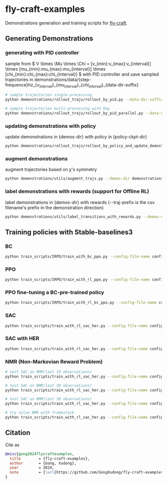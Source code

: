 # fly-craft-examples

Demonstrations generation and training scripts for [fly-craft](https://github.com/gongxudong/fly-craft).

## Generating Demonstrations

### generating with PID controller

sample from $ V \times \Mu \times \Chi = [v_{min}:v_{max}:v_{interval}] \times [mu_{min}:mu_{max}:mu_{interval}] \times [chi_{min}:chi_{max}:chi_{interval}] $ with PID controller and save sampled trajectories in demonstrations/data/\{step-frequence\}hz\_\{$v_{interval}$\}\_\{$mu_{interval}$\}\_\{$chi_{interval}$\}\_\{data-dir-suffix\}

```bash
# sample trajectories single-processing
python demonstrations/rollout_trajs/rollout_by_pid.py --data-dir-suffix v5 --step-frequence 10 --v-min 100 --v-max 110 --v-interval 10 --mu-min -5 --mu-max 5 --mu-interval 5 --chi-min -5 --chi-max 5 --chi-interval 5

# sample trajectories multi-processing with Ray
python demonstrations/rollout_trajs/rollout_by_pid_parallel.py --data-dir-suffix v4 --step-frequence 10 --v-min 100 --v-max 110 --v-interval 10 --mu-min -5 --mu-max 5 --mu-interval 5 --chi-min -5 --chi-max 5 --chi-interval 5
```

### updating demonstrations with policy

update demonstrations in {demos-dir} with policy in {policy-ckpt-dir}

```bash
python demonstrations/rollout_trajs/rollout_by_policy_and_update_demostrations.py --policy-ckpt-dir checkpoints/sac_her/best_model --env-config-dir configs/env/env_config_for_sac.json --demos-dir demonstrations/data/10hz_10_5_5_v2
```

### augment demonstrations

augment trajectories based on $\chi$'s symmetry

```bash
python demonstrations/utils/augment_trajs.py --demos-dir demonstrations/data/10hz_10_5_5_v2
```

### label demonstrations with rewards (**support for Offline RL**)

label demonstrations in {demos-dir} with rewards (--traj-prefix is the csv filename's prefix in the demonstration direction)

```bash
python demonstrations/utils/label_transitions_with_rewards.py --demos-dir demonstrations/data/10hz_10_5_5_test --traj-prefix my_f16trace
```

## Training policies with Stable-baselines3

### BC

```bash
python train_scripts/IRPO/train_with_bc_ppo.py --config-file-name configs/train/IRPO/ppo/easy/ppo_bc_config_10hz_128_128_easy_1.json
```

### PPO

```bash
python train_scripts/IRPO/train_with_rl_ppo.py --config-file-name configs/train/IRPO/ppo/easy/ppo_bc_config_10hz_128_128_easy_1.json
```

### PPO fine-tuning a BC-pre-trained policy

```bash
python train_scripts/IRPO/train_with_rl_bc_ppo.py --config-file-name configs/train/IRPO/ppo/easy/ppo_bc_config_10hz_128_128_easy_1.json
```

### SAC

```bash
python train_scripts/train_with_rl_sac_her.py --config-file-name configs/train/sac/sac_without_her/sac_config_10hz_128_128_1.json
```

### SAC with HER

```bash
python train_scripts/train_with_rl_sac_her.py --config-file-name configs/train/sac/sac_her/sac_config_10hz_128_128_1.json
```

### NMR (Non-Markovian Reward Problem)

```bash
# test SAC on NMR(last 10 observations)
python train_scripts/train_with_rl_sac_her.py --config-file-name configs/train/sac/easy_her_sparse_negative_non_markov_reward_persist_1_sec/sac_config_10hz_128_128_1.json

# test SAC on NMR(last 20 observations)
python train_scripts/train_with_rl_sac_her.py --config-file-name configs/train/sac/easy_her_sparse_negative_non_markov_reward_persist_2_sec/sac_config_10hz_128_128_1.json

# test SAC on NMR(last 30 observations)
python train_scripts/train_with_rl_sac_her.py --config-file-name configs/train/sac/easy_her_sparse_negative_non_markov_reward_persist_3_sec/sac_config_10hz_128_128_1.json

# try solve NMR with framestack
python train_scripts/train_with_rl_sac_her.py --config-file-name configs/train/sac/hard_her_framestack_sparse_negative_non_markov_reward_persist_1_sec/sac_config_10hz_128_128_1.json
```

## Citation

Cite as

```bib
@misc{gong2024flycraftexamples,
  title        = {fly-craft-examples},
  author       = {Gong, Xudong},
  year         = 2024,
  note         = {\url{https://github.com/GongXudong/fly-craft-examples} [Accessed: (2024-07-01)]},
}
```
